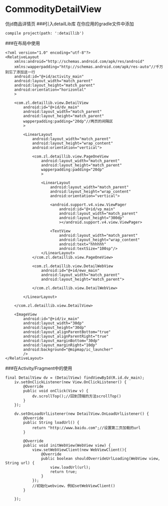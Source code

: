 # CommodityDetailView
仿jd商品详情页
###引入detailLib库
在你应用的gradle文件中添加

    compile project(path: ':detaillib')
###在布局中使用

    <?xml version="1.0" encoding="utf-8"?>
    <RelativeLayout
        xmlns:android="http://schemas.android.com/apk/res/android"
        xmlns:wapperpadding="http://schemas.android.com/apk/res-auto"//千万别忘了添加这一行
        android:id="@+id/activity_main"
        android:layout_width="match_parent"
        android:layout_height="match_parent"
        android:orientation="horizontal"
        >

        <com.zl.detaillib.view.DetailView
            android:id="@+id/dv_main"
            android:layout_width="match_parent"
            android:layout_height="match_parent"
            wapperpadding:padding="20dp"//两页的间隔区
            >

            <LinearLayout
                android:layout_width="match_parent"
                android:layout_height="wrap_content"
                android:orientation="vertical">

                <com.zl.detaillib.view.PageOneView
                    android:layout_width="match_parent"
                    android:layout_height="match_parent"
                    wapperpadding:padding="20dp"
                    >

                    <LinearLayout
                        android:layout_width="match_parent"
                        android:layout_height="wrap_content"
                        android:orientation="vertical">

                        <android.support.v4.view.ViewPager
                            android:id="@+id/vp_main"
                            android:layout_width="match_parent"
                            android:layout_height="300dp"
                            ></android.support.v4.view.ViewPager>

                        <TextView
                            android:layout_width="match_parent"
                            android:layout_height="wrap_content"
                            android:text="hhhhhh"
                            android:textSize="100sp"/>
                    </LinearLayout>
                </com.zl.detaillib.view.PageOneView>

                <com.zl.detaillib.view.DetailWebView
                    android:id="@+id/ewv_main"
                    android:layout_width="match_parent"
                    android:layout_height="match_parent">

                </com.zl.detaillib.view.DetailWebView>

            </LinearLayout>

        </com.zl.detaillib.view.DetailView>

        <ImageView
            android:id="@+id/iv_main"
            android:layout_width="30dp"
            android:layout_height="30dp"
            android:layout_alignParentBottom="true"
            android:layout_alignParentRight="true"
            android:layout_marginBottom="30dp"
            android:layout_marginRight="10dp"
            android:background="@mipmap/ic_launcher"
            />
    </RelativeLayout>
    
###在Activity/Fragment中的使用
  
    final DetailView dv = (DetailView) findViewById(R.id.dv_main);
        iv.setOnClickListener(new View.OnClickListener() {
            @Override
            public void onClick(View v) {
                dv.scrollTop();//回到顶端的方法scrollTop()
            }
        });

        dv.setOnLoadUrlListener(new DetailView.OnLoadUrlListener() {
            @Override
            public String loadUrl() {
                return "http://www.baidu.com";//设置第二页加载的url
            }

            @Override
            public void initWebView(WebView view) {
                view.setWebViewClient(new WebViewClient(){
                    @Override
                    public boolean shouldOverrideUrlLoading(WebView view, String url) {
                        view.loadUrl(url);
                        return true;
                    }
                });
                //初始化webview，例如setWebViewClient()
            }

        });
